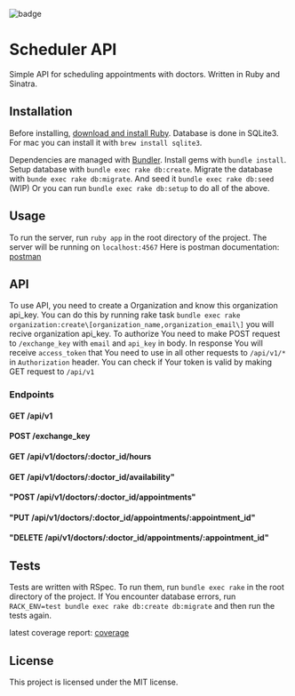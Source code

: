 ![badge](https://app.travis-ci.com/DominikAlberski/schedule_api.svg?branch=main)
# Scheduler API

Simple API for scheduling appointments with doctors. Written in Ruby and Sinatra.

## Installation

Before installing, [download and install Ruby](https://www.ruby-lang.org/en/documentation/installation/).
Database is done in SQLite3. For mac you can install it with `brew install sqlite3`.

Dependencies are managed with [Bundler](https://bundler.io/).
Install gems with `bundle install`.
Setup database with `bundle exec rake db:create`.
Migrate the database with `bunde exec rake db:migrate`.
And seed it `bundle exec rake db:seed` (WIP)
Or you can run `bundle exec rake db:setup` to do all of the above.

## Usage

To run the server, run `ruby app` in the root directory of the project.
The server will be running on `localhost:4567`
Here is postman documentation: [postman](https://documenter.getpostman.com/view/5890252/2s9YR3dFpU)

## API
To use API, you need to create a Organization and know this organization api_key.
You can do this by running rake task `bundle exec rake organization:create\[organization_name,organization_email\]` you will recive organization api_key.
To authorize You need to make POST request to `/exchange_key` with `email` and `api_key` in body.
In response You will receive `access_token` that You need to use in all other requests to `/api/v1/*` in `Authorization` header.
You can check if Your token is valid by making GET request to `/api/v1`

### Endpoints

#### GET /api/v1
#### POST /exchange_key
#### GET /api/v1/doctors/:doctor_id/hours
#### GET /api/v1/doctors/:doctor_id/availability"
#### "POST /api/v1/doctors/:doctor_id/appointments"
#### "PUT /api/v1/doctors/:doctor_id/appointments/:appointment_id"
#### "DELETE /api/v1/doctors/:doctor_id/appointments/:appointment_id"

## Tests

Tests are written with RSpec. To run them, run `bundle exec rake` in the root directory of the project.
If You encounter database errors, run `RACK_ENV=test bundle exec rake db:create db:migrate` and then run the tests again.

latest coverage report:
[coverage](https://dominikalberski.github.io/schedule_api/#_AllFiles)

## License

This project is licensed under the MIT license.
